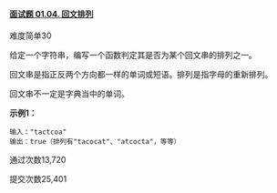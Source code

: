 #### [面试题 01.04. 回文排列](https://leetcode-cn.com/problems/palindrome-permutation-lcci/)

难度简单30

给定一个字符串，编写一个函数判定其是否为某个回文串的排列之一。

回文串是指正反两个方向都一样的单词或短语。排列是指字母的重新排列。

回文串不一定是字典当中的单词。

 

**示例1：**

```
输入："tactcoa"
输出：true（排列有"tacocat"、"atcocta"，等等）
```

 

通过次数13,720

提交次数25,401